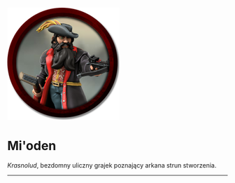 <p><img src="media/mioden.png"></img></p>

# Mi'oden
*Krasnolud*, bezdomny uliczny grajek poznający arkana strun stworzenia.

---

